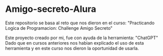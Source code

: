 # Amigo-secreto-Alura
Este repositorio se basa al reto que nos dieron en el curso: "Practicando Logica de Programacion: Challenge Amigo Secreto" 

Este proyecto creado por mi, fue con ayuda de la herramienta: "ChatGPT"
Dado que en cursos anteriores nos habian explicado el uso de esta herramienta y en este curso nos dieron la oportunidad de usarla.

